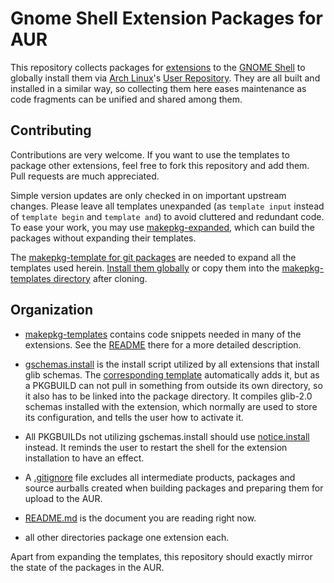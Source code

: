 # Gnome Shell Extension Packages for AUR

This repository collects packages for [extensions](https://extensions.gnome.org/) to the [GNOME Shell](https://wiki.gnome.org/Projects/GnomeShell) to globally install them via [Arch Linux](http://archlinux.org/)'s [User Repository](https://aur.archlinux.org/). They are all built and installed in a similar way, so collecting them here eases maintenance as code fragments can be unified and shared among them.


## Contributing

Contributions are very welcome. If you want to use the templates to package other extensions, feel free to fork this repository and add them. Pull requests are much appreciated.

Simple version updates are only checked in on important upstream changes. Please leave all templates unexpanded (as `template input` instead of `template begin` and `template and`) to avoid cluttered and redundant code. To ease your work, you may use [makepkg-expanded](https://github.com/dffischer/makepkg-expanded), which can build the packages without expanding their templates.

The [makepkg-template for git packages](https://github.com/dffischer/git-makepkg-template) are needed to expand all the templates used herein. [Install them globally](https://aur.archlinux.org/packages/git-makepkg-template-git/) or copy them into the [makepkg-templates directory](makepkg-templates) after cloning.


## Organization

- [makepkg-templates](makepkg-templates) contains code snippets needed in many of the extensions. See the [README](makepkg-templates) there for a more detailed description.

- [gschemas.install](gschemas.install) is the install script utilized by all extensions that install glib schemas. The [corresponding template](makepkg-templates/install-schemas.template) automatically adds it, but as a PKGBUILD can not pull in something from outside its own directory, so it also has to be linked into the package directory. It compiles glib-2.0 schemas installed with the extension, which normally are used to store its configuration, and tells the user how to activate it.

- All PKGBUILDs not utilizing gschemas.install should use [notice.install](notice.install) instead. It reminds the user to restart the shell for the extension installation to have an effect.

- A [.gitignore](.gitignore) file excludes all intermediate products, packages and source aurballs created when building packages and preparing them for upload to the AUR.

- [README.md](README.md) is the document you are reading right now.

- all other directories package one extension each.

Apart from expanding the templates, this repository should exactly mirror the state of the packages in the AUR.
